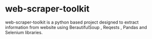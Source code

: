 # web-scraper-toolkit
web-scraper-toolkit is a python based project designed to extract information from website using BerautifulSoup , Reqests , Pandas and Selenium libraries.
